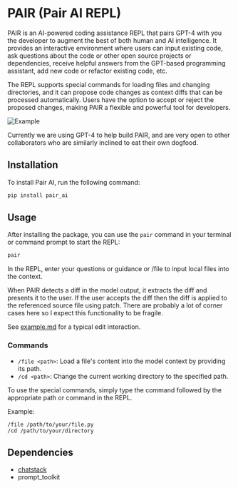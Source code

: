 # PAIR (Pair AI REPL)

PAIR is an AI-powered coding assistance REPL that pairs GPT-4 with you the developer to augment the best of both human and AI intelligence. It provides an interactive environment where users can input existing code, ask questions about the code or other open source projects or dependencies, receive helpful answers from the GPT-based programming assistant, add new code or refactor existing code, etc. 

The REPL supports special commands for loading files and changing directories, and it can propose code changes as context diffs that can be processed automatically. Users have the option to accept or reject the proposed changes, making PAIR a flexible and powerful tool for developers.

![Example](https://github.com/jiggy-ai/pair/blob/main/example.gif)

Currently we are using GPT-4 to help build PAIR, and are very open to other collaborators who are similarly inclined to eat their own dogfood. 

## Installation

To install Pair AI, run the following command:

```bash
pip install pair_ai
```

## Usage

After installing the package, you can use the `pair` command in your terminal or command prompt to start the REPL:

```bash
pair
```

In the REPL, enter your questions or guidance or /file to input local files into the context.


When PAIR detects a diff in the model output, it extracts the diff and presents it to the user.  If the user accepts the diff then the diff is applied to the referenced source file using patch.  There are probably a lot of corner cases here so I expect this functionality to be fragile.

See [example.md](https://github.com/jiggy-ai/pair/blob/main/example.md) for a typical edit interaction.


### Commands

- `/file <path>`: Load a file's content into the model context by providing its path.
- `/cd <path>`: Change the current working directory to the specified path.

To use the special commands, simply type the command followed by the appropriate path or command in the REPL.

Example:

```
/file /path/to/your/file.py
/cd /path/to/your/directory
```
## Dependencies

- [chatstack](https://github.com/jiggy-ai/chatstack)
- prompt_toolkit

